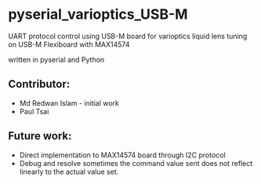 # pyserial_varioptics_USB-M
UART protocol control using USB-M board for varioptics liquid lens tuning on USB-M Flexiboard with MAX14574

written in pyserial and Python

## Contributor:
* Md Redwan Islam - initial work
* Paul Tsai

## Future work:
* Direct implementation to MAX14574 board through I2C protocol
* Debug and resolve sometimes the command value sent does not reflect linearly to the actual value set.
